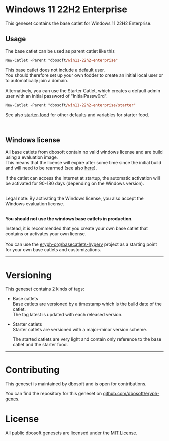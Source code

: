 
# Windows 11 22H2 Enterprise

This geneset contains the base catlet for Windows 11 22H2 Enterprise.

## Usage

The base catlet can be used as parent catlet like this

``` ps
New-Catlet -Parent "dbosoft/win11-22h2-enterprise"
```

This base catlet does not include a default user.  
You should therefore set up your own fodder to create an initial local user or to automatically join a domain.  

Alternatively, you can use the Starter Catlet, which creates a default admin user with an initial password of "InitialPassw0rd".


``` ps
New-Catlet -Parent "dbosoft/win11-22h2-enterprise/starter"
```


See also [starter-food](/b/dbosoft/starter-food) for other defaults and variables for starter food. 
  
&nbsp; 

## Windows license

All base catlets from dbosoft contain no valid windows license and are build using a evaluation image.  
This means that the license will expire after some time since the initial build and will need to be rearmed (see also [here](https://sid-500.com/2017/08/08/windows-server-2016-evaluation-how-to-extend-the-trial-period/)).

If the catlet can access the Internet at startup, the automatic activation will be activated for 90-180 days (depending on the Windows version).  
  
&nbsp;  
Legal note: By activating the Windows license, you also accept the Windows evaluation license.   
&nbsp;  
  
**You should not use the windows base catlets in production.**
&nbsp;  

Instead, it is recommended that you create your own base catlet that contains or activates your own license.  
&nbsp;  
You can use the [eryph-org/basecatlets-hyperv](https://github.com/eryph-org/basecatlets-hyperv) project as a starting point for your own base catlets and customizations. 



----

# Versioning

This geneset contains 2 kinds of tags:

- Base catlets  
  Base catlets are versioned by a timestamp which is the build date of the catlet.  
  The tag latest is updated with each released version. 

- Starter catlets  
  Starter catlets are versioned with a major-minor version scheme.

  The started catlets are very light and contain only reference to the base catlet and the starter food.



----

# Contributing

This geneset is maintained by dbosoft and is open for contributions.  

You can find the repository for this geneset on [github.com/dbosoft/eryph-genes](https://github.com/dbosoft/eryph-genes).  

  

# License

All public dbosoft genesets are licensed under the [MIT License](https://opensource.org/licenses/MIT).

